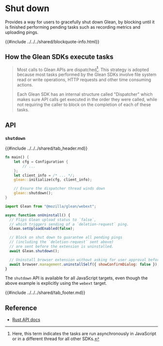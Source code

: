# Shut down

Provides a way for users to gracefully shut down Glean,
by blocking until it is finished performing pending tasks
such as recording metrics and uploading pings.

{{#include ../../../shared/blockquote-info.html}}

## How the Glean SDKs execute tasks

> Most calls to Glean APIs are dispatched[^1]. This strategy is adopted because most tasks
> performed by the Glean SDKs involve file system read or write operations, HTTP requests and
> other time consuming actions.
>
> Each Glean SDK has an internal structure called "Dispatcher" which makes sure API calls
> get executed in the order they were called, while not requiring the caller to block on the
> completion of each of these tasks.
>
> [^1]: Here, this term indicates the tasks are run asynchronously in JavaScript or in a different
> thread for all other SDKs.

## API

### `shutdown`

{{#include ../../../shared/tab_header.md}}
<div data-lang="Kotlin" class="tab" data-info="No blocking tasks will be performed on application shutdown, pending pings will be sent on startup."></div>
<div data-lang="Java" class="tab" data-info="No blocking tasks will be performed on application shutdown, pending pings will be sent on startup."></div>
<div data-lang="Swift" class="tab" data-info="No blocking tasks will be performed on application shutdown, pending pings will be sent on startup."></div>
<div data-lang="Python" class="tab" data-info="On application shutdown Glean will wait for up to 30 seconds to finish upload tasks."></div>
<div data-lang="Rust" class="tab">


```Rust
fn main() {
    let cfg = Configuration {
        // ...
    };
    let client_info = /* ... */;
    glean::initialize(cfg, client_info);

    // Ensure the dispatcher thread winds down
    glean::shutdown();
}
```

</div>
<div data-lang="JavaScript" class="tab">

```js
import Glean from "@mozilla/glean/webext";

async function onUninstall() {
  // Flips Glean upload status to `false`,
  // which triggers sending of a `deletion-request` ping.
  Glean.setUploadEnabled(false);

  // Block on shut down to guarantee all pending pings
  // (including the `deletion-request` sent above)
  // are sent before the extension is uninstalled.
  await Glean.shutdown();

  // Uninstall browser extension without asking for user approval before doing so.
  await browser.management.uninstallSelf({ showConfirmDialog: false });
}
```

The `shutdown` API is available for all JavaScript targets, even though the above example
is explicitly using the `webext` target.
</div>
<div data-lang="Firefox Desktop" class="tab" data-info="On application shutdown Glean will automatically wait for the dispatcher thread to finish."></div>
{{#include ../../../shared/tab_footer.md}}

## Reference

* [Rust API docs](../../../docs/glean/fn.shutdown.html)
